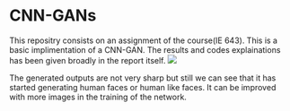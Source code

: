 # CNN-GANs

This repositry consists on an assignment of the course(IE 643). This is a basic implimentation of a CNN-GAN. The results and codes explainations has been given broadly in the report itself.
![](https://lh6.googleusercontent.com/fNJqTV3XNl7RS9KdpyMGiSbduQoEZVkzThRvhP4NE11j5SaebkvY52MaB-X-3WFnbtOOP8CMRzzypuehBbvuls-jaGOybmARJ-6_xci2fIVkOcFG4kJEnSXZiW87zVbkvVQcsXrX)

The generated outputs are not very sharp but still we can see that it has started generating human faces or human like faces. It can be improved with more images in the training of the 
network.
